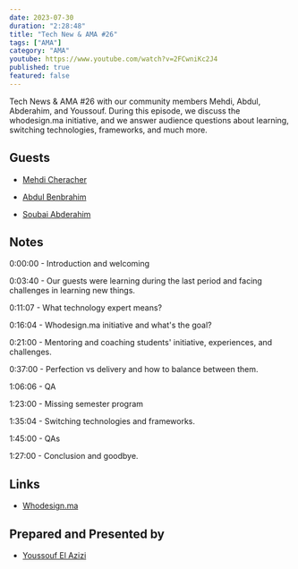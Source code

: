 ```yaml
---
date: 2023-07-30
duration: "2:28:48"
title: "Tech New & AMA #26"
tags: ["AMA"]
category: "AMA"
youtube: https://www.youtube.com/watch?v=2FCwniKc2J4
published: true
featured: false
---
```


Tech News & AMA #26 with our community members Mehdi, Abdul, Abderahim, and Youssouf. During this episode, we discuss the whodesign.ma initiative, and we answer audience questions about learning, switching technologies, frameworks, and much more.

## Guests

- [Mehdi Cheracher](https://twitter.com/Mehdi_Cheracher)

- [Abdul Benbrahim](https://www.linkedin.com/in/abdulbenbrahim/)

- [Soubai Abderahim](https://soubai.me)

## Notes

0:00:00 - Introduction and welcoming

0:03:40 - Our guests were learning during the last period and facing challenges in learning new things.

0:11:07 - What technology expert means?

0:16:04 - Whodesign.ma initiative and what's the goal?

0:21:00 - Mentoring and coaching students' initiative, experiences, and challenges.

0:37:00 - Perfection vs delivery and how to balance between them.

1:06:06 - QA

1:23:00 - Missing semester program

1:35:04 - Switching technologies and frameworks.

1:45:00 - QAs

1:27:00 - Conclusion and goodbye.

## Links

- [Whodesign.ma](https://Whodesign.ma)

## Prepared and Presented by

- [Youssouf El Azizi](https://elaazizi.com/)
